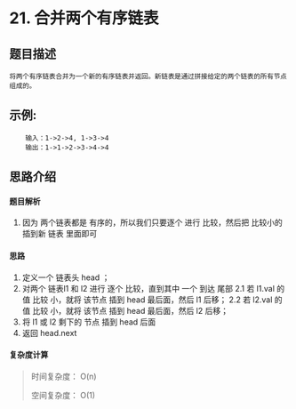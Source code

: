 # 21. 合并两个有序链表

## 题目描述

    
    将两个有序链表合并为一个新的有序链表并返回。新链表是通过拼接给定的两个链表的所有节点组成的。 



## 示例:
```
    输入：1->2->4, 1->3->4
    输出：1->1->2->3->4->4
```

## 思路介绍

#### 题目解析

1. 因为 两个链表都是 有序的，所以我们只要逐个 进行 比较，然后把 比较小的插到新 链表 里面即可

#### 思路

1. 定义一个 链表头 head ；
2. 对两个 链表l1 和 l2 进行 逐个 比较，直到其中 一个 到达 尾部
   2.1 若 l1.val 的 值 比较 小，就将 该节点 插到 head 最后面，然后 l1 后移；
   2.2 若 l2.val 的 值 比较 小，就将 该节点 插到 head 最后面，然后 l2 后移；
3. 将 l1 或 l2 剩下的 节点 插到 head 后面
4. 返回 head.next

#### 复杂度计算

> 时间复杂度： O(n)
> 
> 空间复杂度： O(1)


